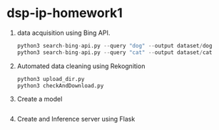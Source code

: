 # dsp-ip-homework1
1) data acquisition using Bing API.
   ```python
   python3 search-bing-api.py --query "dog" --output dataset/dog
   python3 search-bing-api.py --query "cat" --output dataset/cat
   ```

2) Automated data cleaning using Rekognition
   ```python
   python3 upload_dir.py
   python3 checkAndDownload.py
   ```
   
3) Create a model 
   ```python
   
   ```

4) Create and Inference server using Flask
   ```python
   
   
   ```
